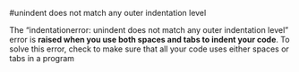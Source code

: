 #unindent does not match any outer indentation level 

The “indentationerror: unindent does not match any outer indentation level” error is **raised when you use both spaces and tabs to indent your code**. To solve this error, check to make sure that all your code uses either spaces or tabs in a program

